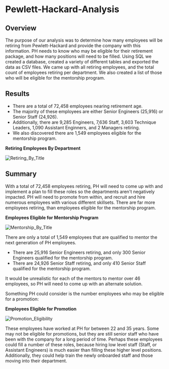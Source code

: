 # Pewlett-Hackard-Analysis
## Overview
The purpose of our analysis was to determine how many employees will be retiring from Pewlett-Hackard and provide the company with this information. PH needs to know who may be eligible for their retirement package, and how many positions will need to be filled. Using SQL we created a database, created a variety of different tables and exported the data as CSV files. We came up with all retiring employees, and the total count of employees retiring per department. We also created a list of those who will be eligible for the mentorship program.
## Results
- There are a total of 72,458 employees nearing retirement age.
- The majority of these employees are either Senior Engineers (25,916) or Senior Staff (24,926).
- Additionally, there are 9,285 Engineers, 7,636 Staff, 3,603 Technique Leaders, 1,090 Assistant Enginners, and 2 Managers retiring.
- We also discovered there are 1,549 employees eligible for the mentorship program.

**Retiring Employees By Department**

![Retiring_By_Title](https://user-images.githubusercontent.com/106620821/183311084-121351a1-e439-40f9-a04a-e8db0e4a49f5.png)


## Summary

With a total of 72,458 employees retiring, PH will need to come up with and implement a plan to fill these roles so the departments aren't negatively impacted. PH will need to promote from within, and recruit and hire numerous employees with various different skillsets. There are far more employees retiring, than employees eligible for the mentorship program. 

**Employees Eligible for Mentorship Program**

![Mentorship_By_Title](https://user-images.githubusercontent.com/106620821/183311823-963b2d93-4854-4f36-bffd-613dfecde94c.png)

There are only a total of 1,549 employees that are qualified to mentor the next generation of PH employees. 
- There are 25,916 Senior Engineers retiring, and only 300 Senior Engineers qualified for the mentorship program.
- There are 24,926 Senior Staff retiring, and only 410 Senior Staff qualified for the mentorship program.

It would be unrealistic for each of the mentors to mentor over 46 employees, so PH will need to come up with an alternate solution. 

Something PH could consider is the number employees who may be eligible for a promotion:

**Employees Eligible for Promotion**

![Promotion_Eligibility](https://user-images.githubusercontent.com/106620821/183312878-bd7731ff-12a7-43d3-a08a-58d42b088593.png)

These employees have worked at PH for between 22 and 35 years. Some may not be eligible for promotions, but they are still senior staff who have been with the company for a long period of time. Perhaps these employees could fill a number of these roles, because hiring low level staff (Staff, or Assistant Engineers) is much easier than filling these higher level positions. Additionally, they could help train the newly onboarded staff and those moving into their department. 
